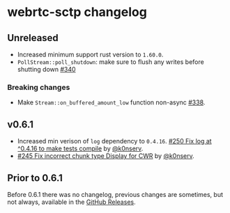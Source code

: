 # webrtc-sctp changelog

## Unreleased

* Increased minimum support rust version to `1.60.0`.
* `PollStream::poll_shutdown`: make sure to flush any writes before shutting down [#340](https://github.com/webrtc-rs/webrtc/pull/340)

### Breaking changes

* Make `Stream::on_buffered_amount_low` function non-async [#338](https://github.com/webrtc-rs/webrtc/pull/338).
    

## v0.6.1

* Increased min verison of `log` dependency to `0.4.16`. [#250 Fix log at ^0.4.16 to make tests compile](https://github.com/webrtc-rs/webrtc/pull/250) by [@k0nserv](https://github.com/k0nserv).
* [#245 Fix incorrect chunk type Display for CWR](https://github.com/webrtc-rs/webrtc/pull/245) by [@k0nserv](https://github.com/k0nserv).

## Prior to 0.6.1

Before 0.6.1 there was no changelog, previous changes are sometimes, but not always, available in the [GitHub Releases](https://github.com/webrtc-rs/sctp/releases).
